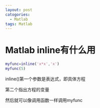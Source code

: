 ```yaml
---
layout: post
catogories:
  - Matlab
tags: Matlab
---
```


# Matlab inline有什么用

```matlab
myfunc=inline('x*x','x')
myfunc(5)
```

inline()第一个参数是表达式，即具体方程

第二个指出方程的变量

然后就可以像调用函数一样调用myfunc